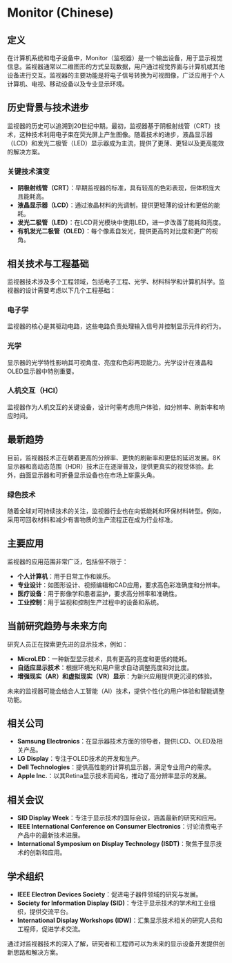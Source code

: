 # Monitor (Chinese)

## 定义

在计算机系统和电子设备中，Monitor（监视器）是一个输出设备，用于显示视觉信息。监视器通常以二维图形的方式呈现数据，用户通过视觉界面与计算机或其他设备进行交互。监视器的主要功能是将电子信号转换为可视图像，广泛应用于个人计算机、电视、移动设备以及专业显示环境。

## 历史背景与技术进步

监视器的历史可以追溯到20世纪中期。最初，监视器基于阴极射线管（CRT）技术，这种技术利用电子束在荧光屏上产生图像。随着技术的进步，液晶显示器（LCD）和发光二极管（LED）显示器成为主流，提供了更薄、更轻以及更高能效的解决方案。

### 关键技术演变
- **阴极射线管（CRT）**：早期监视器的标准，具有较高的色彩表现，但体积庞大且能耗高。
- **液晶显示器（LCD）**：通过液晶材料的光调制，提供更轻薄的设计和更低的能耗。
- **发光二极管（LED）**：在LCD背光模块中使用LED，进一步改善了能耗和亮度。
- **有机发光二极管（OLED）**：每个像素自发光，提供更高的对比度和更广的视角。

## 相关技术与工程基础

监视器技术涉及多个工程领域，包括电子工程、光学、材料科学和计算机科学。监视器的设计需要考虑以下几个工程基础：

### 电子学
监视器的核心是其驱动电路，这些电路负责处理输入信号并控制显示元件的行为。

### 光学
显示器的光学特性影响其可视角度、亮度和色彩再现能力。光学设计在液晶和OLED显示器中特别重要。

### 人机交互（HCI）
监视器作为人机交互的关键设备，设计时需考虑用户体验，如分辨率、刷新率和响应时间。

## 最新趋势

目前，监视器技术正在朝着更高的分辨率、更快的刷新率和更低的延迟发展。8K显示器和高动态范围（HDR）技术正在逐渐普及，提供更真实的视觉体验。此外，曲面显示器和可折叠显示设备也在市场上崭露头角。

### 绿色技术
随着全球对可持续技术的关注，监视器行业也在向低能耗和环保材料转型。例如，采用可回收材料和减少有害物质的生产流程正在成为行业标准。

## 主要应用

监视器的应用范围非常广泛，包括但不限于：

- **个人计算机**：用于日常工作和娱乐。
- **专业设计**：如图形设计、视频编辑和CAD应用，要求高色彩准确度和分辨率。
- **医疗设备**：用于影像学和患者监护，要求高分辨率和准确性。
- **工业控制**：用于监视和控制生产过程中的设备和系统。

## 当前研究趋势与未来方向

研究人员正在探索更先进的显示技术，例如：

- **MicroLED**：一种新型显示技术，具有更高的亮度和更低的能耗。
- **自适应显示技术**：根据环境光和用户需求自动调整亮度和对比度。
- **增强现实（AR）和虚拟现实（VR）显示**：为新兴应用提供更沉浸的体验。

未来的监视器可能会结合人工智能（AI）技术，提供个性化的用户体验和智能调整功能。

## 相关公司

- **Samsung Electronics**：在显示器技术方面的领导者，提供LCD、OLED及相关产品。
- **LG Display**：专注于OLED技术的开发和生产。
- **Dell Technologies**：提供高性能的计算机显示器，满足专业用户的需求。
- **Apple Inc.**：以其Retina显示技术而闻名，推动了高分辨率显示的发展。

## 相关会议

- **SID Display Week**：专注于显示技术的国际会议，涵盖最新的研究和应用。
- **IEEE International Conference on Consumer Electronics**：讨论消费电子产品中的最新技术进展。
- **International Symposium on Display Technology (ISDT)**：聚焦于显示技术的创新和应用。

## 学术组织

- **IEEE Electron Devices Society**：促进电子器件领域的研究与发展。
- **Society for Information Display (SID)**：专注于显示技术的学术和工业组织，提供交流平台。
- **International Display Workshops (IDW)**：汇集显示技术相关的研究人员和工程师，促进学术交流。

通过对监视器技术的深入了解，研究者和工程师可以为未来的显示设备开发提供创新思路和解决方案。